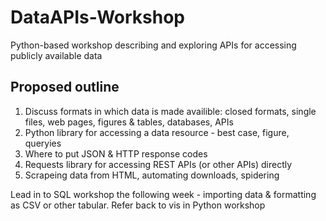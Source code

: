 # DataAPIs-Workshop
Python-based workshop describing and exploring APIs for accessing publicly available data

## Proposed outline

1. Discuss formats in which data is made availible: closed formats, single files, web pages, figures & tables, databases, APIs
1. Python library for accessing a data resource - best case, figure, queryies
1. Where to put JSON & HTTP response codes
1. Requests library for accessing REST APIs (or other APIs) directly
1. Scrapeing data from HTML, automating downloads, spidering

Lead in to SQL workshop the following week - importing data & formatting as CSV or other tabular.
Refer back to vis in Python workshop

